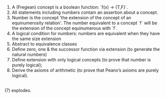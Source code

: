 <ol>
	<li>A (Fregean) concept is a boolean function: `f(x) -> {T,F}`.</li>
	<li>All statements including numbers contain an assertion about a concept.</li>
	<li>Number is the concept 'the extension of the concept of an equinumerosity relation'. The number equivalent to a concept `f` will be the extension of the concept equinumerous with `f`. </li>
	<li>A logical condition for numbers: numbers are equivalent when they have the same size extension</li>
	<li>Abstract to equivalence classes</li>
	<li>Define zero, one & the successor function via extension (to generate the natural numbers)</li>
	<li>Define extension with only logical concepts (to prove that number is purely logical); </li>
	<li>Derive the axioms of arithmetic (to prove that Peano’s axioms are purely logical).</li><br>
</ol>
(7) explodes.